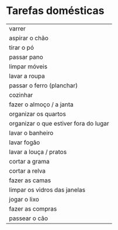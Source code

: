 # Tarefas domésticas

||
| -- |
| varrer |
| aspirar o chão |
| tirar o pó |
| passar pano |
| limpar móveis |
| lavar a roupa |
| passar o ferro (planchar) |
| cozinhar |
| fazer o almoço / a janta |
| organizar os quartos |
| organizar o que estiver fora do lugar |
| lavar o banheiro |
| lavar fogão |
| lavar a louça / pratos |
| cortar a grama |
| cortar a relva |
| fazer as camas |
| limpar os vidros das janelas |
| jogar o lixo |
| fazer as compras |
| passear o cão |
